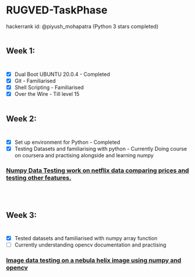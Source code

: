 # RUGVED-TaskPhase
hackerrank id: @piyush_mohapatra (Python 3 stars completed) <br /><br />

## Week 1:<br /><br />
- [x] Dual Boot UBUNTU 20.0.4 - Completed<br />
- [x] Git - Familiarised<br />
- [x] Shell Scripting - Familiarised<br />
- [x] Over the Wire - Till level 15
<br /><br />
## Week 2:<br /><br />
- [x] Set up environment for Python - Completed<br />
- [x] Testing Datasets and familiarising with python - Currently Doing course on coursera and practising alongside and learning numpy<br />
### [Numpy Data Testing work on netflix data comparing prices and testing other features.](https://github.com/piyush-mk/RUGVED-TaskPhase/tree/NumpyTest)
<br /><br />
## Week 3:<br /><br />
- [x] Tested datasets and familiarised with numpy array function<br />
- [ ] Currently understanding opencv documentation and practising<br />
### [Image data testing on a nebula helix image using numpy and opencv](https://github.com/piyush-mk/RUGVED-TaskPhase/tree/Image-Testing)
